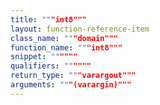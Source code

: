```yaml
---
title: """int8"""
layout: function-reference-item
class_name: """domain"""
function_name: """int8"""
snippet: """"""
qualifiers: """"""
return_type: """varargout"""
arguments: """(varargin)"""
---
```



